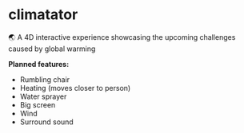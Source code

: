 # climatator
🌏 A 4D interactive experience showcasing the upcoming challenges caused by global warming

**Planned features:**

* Rumbling chair
* Heating (moves closer to person)
* Water sprayer
* Big screen
* Wind
* Surround sound
